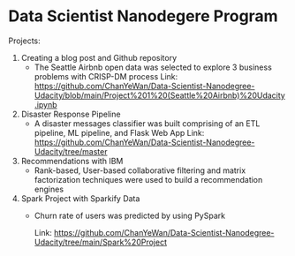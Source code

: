 # Data Scientist Nanodegere Program

Projects:
1. Creating a blog post and Github repository 
   - The Seattle Airbnb open data was selected to explore 3 business problems with CRISP-DM process
     Link: https://github.com/ChanYeWan/Data-Scientist-Nanodegree-Udacity/blob/main/Project%201%20(Seattle%20Airbnb)%20Udacity.ipynb
2. Disaster Response Pipeline 
   - A disaster messages classifier was built comprising of an ETL pipeline, ML pipeline, and Flask Web App
     Link: https://github.com/ChanYeWan/Data-Scientist-Nanodegree-Udacity/tree/master
3. Recommendations with IBM
   - Rank-based, User-based collaborative filtering and matrix factorization techniques were used to build a recommendation engines
4. Spark Project with Sparkify Data
   - Churn rate of users was predicted by using PySpark
     
     Link: https://github.com/ChanYeWan/Data-Scientist-Nanodegree-Udacity/tree/main/Spark%20Project


